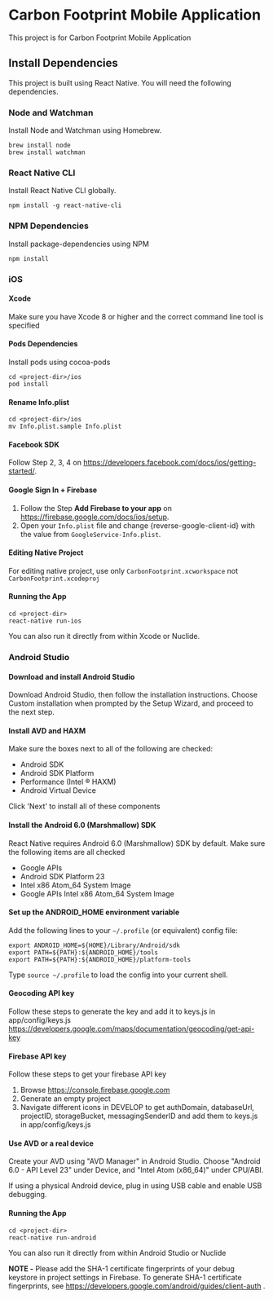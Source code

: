 # Carbon Footprint Mobile Application

This project is for Carbon Footprint Mobile Application

## Install Dependencies

This project is built using React Native. You will need the following dependencies.

### Node and Watchman
Install Node and Watchman using Homebrew.

```
brew install node
brew install watchman
```

### React Native CLI

Install React Native CLI globally.

```
npm install -g react-native-cli
```

### NPM Dependencies

Install package-dependencies using NPM

```
npm install
```

### iOS

#### Xcode
Make sure you have Xcode 8 or higher and the correct command line tool is specified

#### Pods Dependencies
Install pods using cocoa-pods

```
cd <project-dir>/ios
pod install
```

#### Rename Info.plist

```
cd <project-dir>/ios
mv Info.plist.sample Info.plist
```

#### Facebook SDK
Follow Step 2, 3, 4 on https://developers.facebook.com/docs/ios/getting-started/.

#### Google Sign In + Firebase
1. Follow the Step **Add Firebase to your app** on https://firebase.google.com/docs/ios/setup.
2. Open your `Info.plist` file and change {reverse-google-client-id} with the value from `GoogleService-Info.plist`.

#### Editing Native Project
For editing native project, use only `CarbonFootprint.xcworkspace` not `CarbonFootprint.xcodeproj`

#### Running the App

```
cd <project-dir>
react-native run-ios
```

You can also run it directly from within Xcode or Nuclide.

### Android Studio

#### Download and install Android Studio
Download Android Studio, then follow the installation instructions. Choose Custom installation when prompted by the Setup Wizard, and proceed to the next step.

#### Install AVD and HAXM
Make sure the boxes next to all of the following are checked:

* Android SDK
* Android SDK Platform
* Performance (Intel ® HAXM)
* Android Virtual Device

Click 'Next' to install all of these components

#### Install the Android 6.0 (Marshmallow) SDK
React Native requires Android 6.0 (Marshmallow) SDK by default. Make sure the following items are all checked

* Google APIs
* Android SDK Platform 23
* Intel x86 Atom_64 System Image
* Google APIs Intel x86 Atom_64 System Image

#### Set up the ANDROID_HOME environment variable
Add the following lines to your `~/.profile` (or equivalent) config file:

```
export ANDROID_HOME=${HOME}/Library/Android/sdk
export PATH=${PATH}:${ANDROID_HOME}/tools
export PATH=${PATH}:${ANDROID_HOME}/platform-tools
```
Type `source ~/.profile` to load the config into your current shell.

#### Geocoding API key
Follow these steps to generate the key and add it to keys.js in app/config/keys.js https://developers.google.com/maps/documentation/geocoding/get-api-key

#### Firebase API key
Follow these steps to get your firebase API key  
1. Browse https://console.firebase.google.com  
2. Generate an empty project  
3. Navigate different icons in DEVELOP to get authDomain, databaseUrl, projectID, storageBucket, messagingSenderID and add them to keys.js in app/config/keys.js

#### Use AVD or a real device
Create your AVD using "AVD Manager" in Android Studio. Choose "Android 6.0 - API Level 23" under Device, and "Intel Atom (x86_64)" under CPU/ABI.

If using a physical Android device, plug in using USB cable and enable USB debugging.

#### Running the App
```
cd <project-dir>
react-native run-android
```
You can also run it directly from within Android Studio or Nuclide

**NOTE -** Please add the SHA-1 certificate fingerprints of your debug keystore in project settings in Firebase. To generate SHA-1 certificate fingerprints, see https://developers.google.com/android/guides/client-auth .